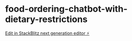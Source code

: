 # food-ordering-chatbot-with-dietary-restrictions

[Edit in StackBlitz next generation editor ⚡️](https://stackblitz.com/~/github.com/SAIRSREEJA23/food-ordering-chatbot-with-dietary-restrictions)